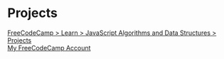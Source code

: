 # Projects

[FreeCodeCamp > Learn > JavaScript Algorithms and Data Structures > Projects](https://www.freecodecamp.org/learn/javascript-algorithms-and-data-structures/javascript-algorithms-and-data-structures-projects)
\
[My FreeCodeCamp Account](https://www.freecodecamp.org/seydanurdemir)
